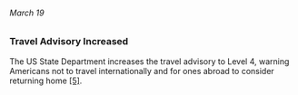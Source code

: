 ###### March 19

### Travel Advisory Increased

The US State Department increases the travel advisory to Level 4, warning Americans not to travel internationally and for ones abroad to consider returning home [[5]](https://abcnews.go.com/Health/timeline-coronavirus-started/story?id=69435165). 
